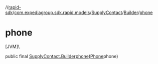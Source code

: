 //[rapid-sdk](../../../../index.md)/[com.expediagroup.sdk.rapid.models](../../index.md)/[SupplyContact](../index.md)/[Builder](index.md)/[phone](phone.md)

# phone

[JVM]\

public final [SupplyContact.Builder](index.md)[phone](phone.md)([Phone](../../-phone/index.md)phone)
